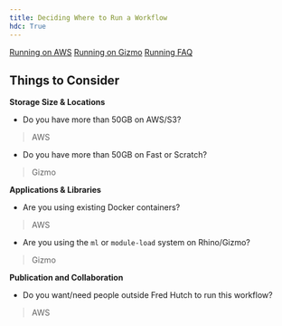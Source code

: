 ```yaml
---
title: Deciding Where to Run a Workflow
hdc: True
---
```


[Running on AWS](running/running_on_aws.md)
[Running on Gizmo](running/running_on_gizmo.md)
[Running FAQ](running/running_faq.md)


## Things to Consider


**Storage Size & Locations**

* Do you have more than 50GB on AWS/S3?
> AWS
* Do you have more than 50GB on Fast or Scratch?
> Gizmo

**Applications & Libraries**

* Are you using existing Docker containers?
> AWS
* Are you using the `ml` or `module-load` system on Rhino/Gizmo?
> Gizmo

**Publication and Collaboration**

* Do you want/need people outside Fred Hutch to run this workflow?
> AWS

